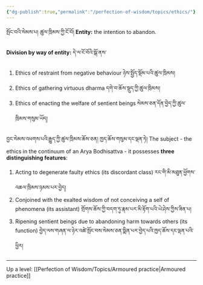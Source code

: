 ```yaml
---
{"dg-publish":true,"permalink":"/perfection-of-wisdom/topics/ethics/"}
---
```


སྤོང་བའི་སེམས་པ། ཚུལ་ཁྲིམས་ཀྱི་ངོ་བོ། 
**Entity:** the intention to abandon.

**Division by way of entity:** དེ་ལ་ངོ་བོའི་སྒོ་ནས་
1. Ethics of restraint from negative behaviour ཉེས་སྤྱོད་སྡོམ་པའི་ཚུལ་ཁྲིམས།
2. Ethics of gathering virtuous dharma དགེ་བ་ཆོས་སྡུད་ཀྱི་ཚུལ་ཁྲིམས།
3. Ethics of enacting the welfare of sentient beings སེམས་ཅན་དོན་བྱེད་ཀྱི་ཚུལ་ཁྲིམས་གསུམ་ཡོད། 

བྱང་སེམས་འཕགས་པའི་རྒྱུད་ཀྱི་ཚུལ་ཁྲིམས་ཆོས་ཅན། ཁྱད་ཆོས་གསུམ་དང་ལྡན་ཏེ།
The subject - the ethics in the continuum of an Arya Bodhisattva - it possesses **three distinguishing features**:
1. Acting to degenerate faulty ethics (its discordant class) རང་གི་མི་མཐུན་ཕྱོགས་འཆལ་ཁྲིམས་ཉམས་པར་བྱེད།
2. Conjoined with the exalted wisdom of not conceiving a self of phenomena (its assistant)
   གྲོགས་ཆོས་ཀྱི་བདག་ཏུ་རྣམ་པར་མི་རྟོག་པའི་ཡེ་ཤེས་ཀྱིས་ཟིན་པ།
3. Ripening sentient beings due to abandoning harm towards others (its function)
   བྱེད་ལས་གཞན་ལ་ཉེར་འཚེ་སྤོང་བས་སེམས་ཅན་སྨིན་པར་བྱེད་པའི་ཁྱད་ཆོས་དང་ལྡན་པའི་ཕྱིར། 






---
Up a level: [[Perfection of Wisdom/Topics/Armoured practice\|Armoured practice]]